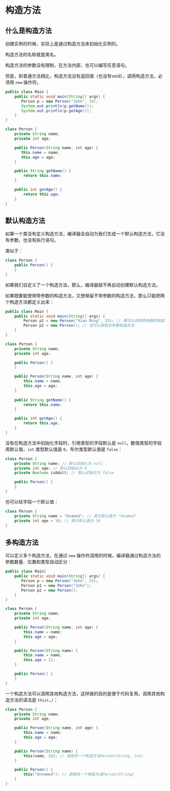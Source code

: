 # 构造方法

## 什么是构造方法

创建实例的时候，实际上是通过构造方法来初始化实例的。

构造方法的名称就是类名。

构造方法的参数没有限制，在方法内部，也可以编写任意语句。

但是，和普通方法相比，构造方法没有返回值（也没有void），调用构造方法，必须用 `new` 操作符。

```java
public class Main {
    public static void main(String[] args) {
       Person p = new Person("John", 24);
       System.out.println(p.getName());
       System.out.println(p.getAge());
    }
}

class Person {
    private String name;
    private int age;

    public Person(String name, int age) {
       this.name = name;
       this.age = age;
    }

    public String getName() {
        return this.name;
    }

    public int getAge() {
        return this.age;
    }
}
```

## 默认构造方法

如果一个类没有定义构造方法，编译器会自动为我们生成一个默认构造方法，它没有参数，也没有执行语句。

类似于：

```java
class Person {
    public Person() {
    }
}
```

如果我们自定义了一个构造方法，那么，编译器就不再自动创建默认构造方法。

如果既要能使用带参数的构造方法，又想保留不带参数的构造方法，那么只能把两个构造方法都定义出来：

```java
public class Main {
    public static void main(String[] args) {
        Person p1 = new Person("Xiao Ming", 15); // 既可以调用带参数的构造方法
        Person p2 = new Person(); // 也可以调用无参数构造方法
    }
}

class Person {
    private String name;
    private int age;

    public Person() {
    }

    public Person(String name, int age) {
        this.name = name;
        this.age = age;
    }
    
    public String getName() {
        return this.name;
    }

    public int getAge() {
        return this.age;
    }
}
```

没有在构造方法中初始化字段时，引用类型的字段默认是 `null`，数值类型的字段用默认值，`int` 类型默认值是 `0`，布尔类型默认值是 `false`：

```java
class Person {
    private String name; // 默认初始化为 null
    private int age; // 默认初始化为 0
    private Boolean isAdult; // 默认初始化为 false

    public Person() {
    }
}
```

也可以给字段一个默认值：

```java
class Person {
    private String name = "Unamed"; // 表示默认值为 "Unamed"
    private int age = 10; // 表示默认值为 10
}
```

## 多构造方法

可以定义多个构造方法，在通过 `new` 操作符调用的时候，编译器通过构造方法的参数数量、位置和类型自动区分：

```java
public class Main{
    public static void main(String[] args) {
       Person p = new Person("John", 25);
       Person p1 = new Person("John");
       Person p2 = new Person();
    }
}

class Person {
    private String name;
    private int age;

    public Person(String name, int age) {
        this.name = name;
        this.age = age;
    }

    public Person(String name) {
        this.name = name;
        this.age = 12;
    }

    public Person() {
    }
}
```

一个构造方法可以调用其他构造方法，这样做的目的是便于代码复用。调用其他构造方法的语法是 `this(…)`：

```java
class Person {
    private String name;
    private int age;

    public Person(String name, int age) {
        this.name = name;
        this.age = age;
    }

    public Person(String name) {
        this(name, 18); // 调用另一个构造方法Person(String, int)
    }

    public Person() {
        this("Unnamed"); // 调用另一个构造方法Person(String)
    }
}
```
